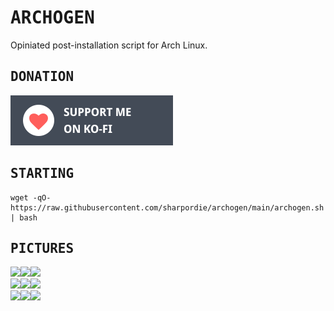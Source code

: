 # <samp>ARCHOGEN</samp>

Opiniated post-installation script for Arch Linux.

## <samp>DONATION</samp>

<a href="../.." target="_blank"><img src="https://raw.githubusercontent.com/sharpordie/mybadges/main/src/kofi.svg" width="260"></a>

## <samp>STARTING</samp>

```
wget -qO- https://raw.githubusercontent.com/sharpordie/archogen/main/archogen.sh | bash
```

## <samp>PICTURES</samp>

<a href=""><img src="https://fakeimg.pl/852x480/000/fff/?text=‏‏‎ ‎" width="49.5%"/></a><a><img src="https://upload.wikimedia.org/wikipedia/commons/c/ca/1x1.png" width="1%"/></a><a href=""><img src="https://fakeimg.pl/852x480/000/fff/?text=‏‏‎ ‎" width="49.5%"/></a>  
<a href=""><img src="https://fakeimg.pl/852x480/000/fff/?text=‏‏‎ ‎" width="49.5%"/></a><a><img src="https://upload.wikimedia.org/wikipedia/commons/c/ca/1x1.png" width="1%"/></a><a href=""><img src="https://fakeimg.pl/852x480/000/fff/?text=‏‏‎ ‎" width="49.5%"/></a>  
<a href=""><img src="https://fakeimg.pl/852x480/000/fff/?text=‏‏‎ ‎" width="49.5%"/></a><a><img src="https://upload.wikimedia.org/wikipedia/commons/c/ca/1x1.png" width="1%"/></a><a href=""><img src="https://fakeimg.pl/852x480/000/fff/?text=‏‏‎ ‎" width="49.5%"/></a>
